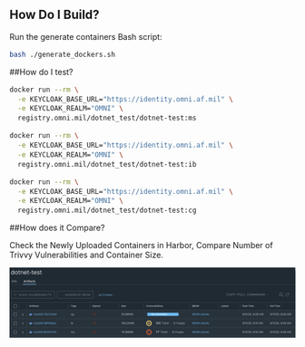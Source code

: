 ## How Do I Build?

Run the generate containers Bash script:

```bash
bash ./generate_dockers.sh
```


##How do I test?

```bash
docker run --rm \
  -e KEYCLOAK_BASE_URL="https://identity.omni.af.mil" \
  -e KEYCLOAK_REALM="OMNI" \
  registry.omni.mil/dotnet_test/dotnet-test:ms
```
```bash
docker run --rm \
  -e KEYCLOAK_BASE_URL="https://identity.omni.af.mil" \
  -e KEYCLOAK_REALM="OMNI" \
  registry.omni.mil/dotnet_test/dotnet-test:ib
```
```bash
docker run --rm \
  -e KEYCLOAK_BASE_URL="https://identity.omni.af.mil" \
  -e KEYCLOAK_REALM="OMNI" \
  registry.omni.mil/dotnet_test/dotnet-test:cg
```
##How does it Compare?

Check the Newly Uploaded Containers in Harbor, Compare Number of Trivvy Vulnerabilities and Container Size.

![Trivvy Compare](Trivvy-Compare.png)
